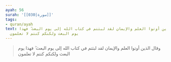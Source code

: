 ```yaml
---
ayah: 56
surah: '[[030|سورة]]'
tags:
- quran/ayah
text: وقال الذين أوتوا العلم والإيمان لقد لبثتم في كتاب الله إلى يوم البعث ۖ فهذا
  يوم البعث ولكنكم كنتم لا تعلمون
---
```

> وقال الذين أوتوا العلم والإيمان لقد لبثتم في كتاب الله إلى يوم البعث ۖ فهذا يوم البعث ولكنكم كنتم لا تعلمون
